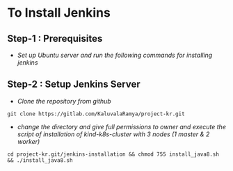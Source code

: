 <!-- Headings -->
# To Install Jenkins
## Step-1 : Prerequisites
* *Set up Ubuntu server and run the following commands for installing jenkins*
## Step-2 : Setup Jenkins Server
<!-- Blockquote -->
<!-- italics -->
* *Clone the repository from github*
```
git clone https://gitlab.com/KaluvalaRamya/project-kr.git
```
* *change the directory and give full permissions to owner and execute the script of installation of kind-k8s-cluster with 3 nodes (1 master & 2 worker)*
```
cd project-kr.git/jenkins-installation && chmod 755 install_java8.sh && ./install_java8.sh
```
